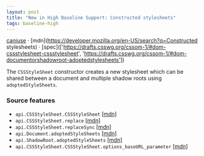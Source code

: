 ```yaml
---
layout: post
title: "New in High Baseline Support: Constructed stylesheets"
tags: baseline-high
---
```


[caniuse](https://caniuse.com/?search=constructed-stylesheets) · [mdn](https://developer.mozilla.org/en-US/search?q=Constructed stylesheets) · [spec](['https://drafts.csswg.org/cssom-1/#dom-cssstylesheet-cssstylesheet', 'https://drafts.csswg.org/cssom-1/#dom-documentorshadowroot-adoptedstylesheets'])

The `CSSStyleSheet` constructor creates a new stylesheet which can be shared between a document and multiple shadow roots using `adoptedStyleSheets`.

### Source features

- ``api.CSSStyleSheet.CSSStyleSheet`` [[mdn]](https://developer.mozilla.org/en-US/search?q=api.CSSStyleSheet.CSSStyleSheet)
- ``api.CSSStyleSheet.replace`` [[mdn]](https://developer.mozilla.org/en-US/search?q=api.CSSStyleSheet.replace)
- ``api.CSSStyleSheet.replaceSync`` [[mdn]](https://developer.mozilla.org/en-US/search?q=api.CSSStyleSheet.replaceSync)
- ``api.Document.adoptedStyleSheets`` [[mdn]](https://developer.mozilla.org/en-US/search?q=api.Document.adoptedStyleSheets)
- ``api.ShadowRoot.adoptedStyleSheets`` [[mdn]](https://developer.mozilla.org/en-US/search?q=api.ShadowRoot.adoptedStyleSheets)
- ``api.CSSStyleSheet.CSSStyleSheet.options_baseURL_parameter`` [[mdn]](https://developer.mozilla.org/en-US/search?q=api.CSSStyleSheet.CSSStyleSheet.options_baseURL_parameter)
